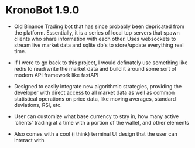 # KronoBot 1.9.0

* Old Binance Trading bot that has since probably been depricated from the platform. Essentially, 
it is a series of local tcp servers that spawn clients who share information with each other. Uses
websockets to stream live market data and sqlite db's to store/update everything real time.

* If I were to go back to this project, I would definately use something like redis to read/write
the market data and build it around some sort of modern API framework like fastAPI

* Designed to easily integrate new algorithmic strategies, providing the developer with direct
access to all market data as well as common statistical operations on price data, like moving averages,
standard deviations, RSI, etc.

* User can customize what base currency to stay in, how many active 'clients' trading at a time with a portion 
of the wallet, and other elements

* Also comes with a cool (i think) terminal UI design that the user can interact with
